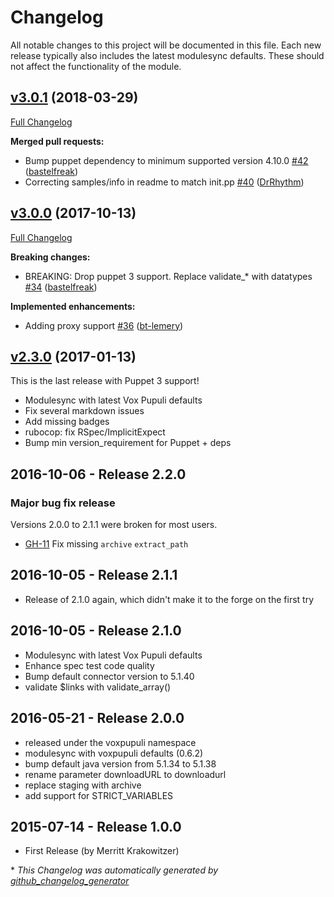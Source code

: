 # Changelog

All notable changes to this project will be documented in this file.
Each new release typically also includes the latest modulesync defaults.
These should not affect the functionality of the module.

## [v3.0.1](https://github.com/voxpupuli/puppet-mysql_java_connector/tree/v3.0.1) (2018-03-29)

[Full Changelog](https://github.com/voxpupuli/puppet-mysql_java_connector/compare/v3.0.0...v3.0.1)

**Merged pull requests:**

- Bump puppet dependency to minimum supported version 4.10.0 [\#42](https://github.com/voxpupuli/puppet-mysql_java_connector/pull/42) ([bastelfreak](https://github.com/bastelfreak))
- Correcting samples/info in readme to match init.pp [\#40](https://github.com/voxpupuli/puppet-mysql_java_connector/pull/40) ([DrRhythm](https://github.com/DrRhythm))

## [v3.0.0](https://github.com/voxpupuli/puppet-mysql_java_connector/tree/v3.0.0) (2017-10-13)

[Full Changelog](https://github.com/voxpupuli/puppet-mysql_java_connector/compare/v2.3.0...v3.0.0)

**Breaking changes:**

- BREAKING: Drop puppet 3 support. Replace validate\_\* with datatypes [\#34](https://github.com/voxpupuli/puppet-mysql_java_connector/pull/34) ([bastelfreak](https://github.com/bastelfreak))

**Implemented enhancements:**

- Adding proxy support [\#36](https://github.com/voxpupuli/puppet-mysql_java_connector/pull/36) ([bt-lemery](https://github.com/bt-lemery))

## [v2.3.0](https://github.com/voxpupuli/puppet-mysql_java_connector/tree/v2.3.0) (2017-01-13)

This is the last release with Puppet 3 support!
* Modulesync with latest Vox Pupuli defaults
* Fix several markdown issues
* Add missing badges
* rubocop: fix RSpec/ImplicitExpect
* Bump min version_requirement for Puppet + deps

## 2016-10-06 - Release 2.2.0

### **Major bug fix release**

Versions 2.0.0 to 2.1.1 were broken for most users.

* [GH-11](https://github.com/voxpupuli/puppet-mysql_java_connector/issues/11) Fix missing `archive` `extract_path`

## 2016-10-05 - Release 2.1.1

- Release of 2.1.0 again, which didn't make it to the forge on the first try

## 2016-10-05 - Release 2.1.0

- Modulesync with latest Vox Pupuli defaults
- Enhance spec test code quality
- Bump default connector version to 5.1.40
- validate $links with validate_array()

## 2016-05-21 - Release 2.0.0

- released under the voxpupuli namespace
- modulesync with voxpupuli defaults (0.6.2)
- bump default java version from 5.1.34 to 5.1.38
- rename parameter downloadURL to downloadurl
- replace staging with archive
- add support for STRICT_VARIABLES


## 2015-07-14 - Release 1.0.0

- First Release (by Merritt Krakowitzer)


\* *This Changelog was automatically generated by [github_changelog_generator](https://github.com/skywinder/Github-Changelog-Generator)*